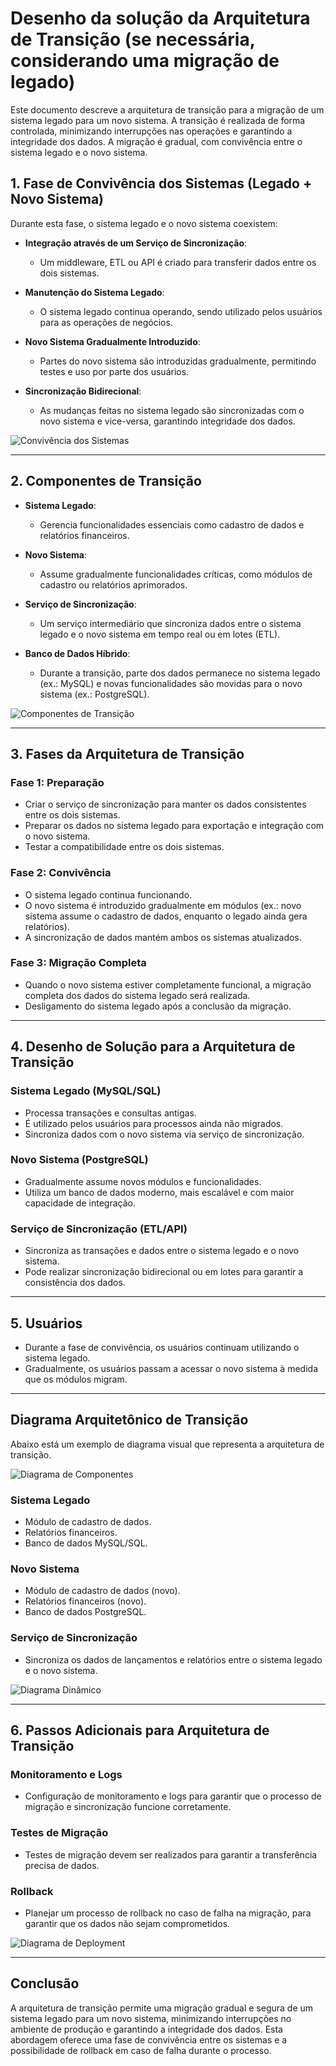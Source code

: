 # Desenho da solução da Arquitetura de Transição (se necessária, considerando uma migração de legado)

Este documento descreve a arquitetura de transição para a migração de um sistema legado para um novo sistema. A transição é realizada de forma controlada, minimizando interrupções nas operações e garantindo a integridade dos dados. A migração é gradual, com convivência entre o sistema legado e o novo sistema.

## 1. Fase de Convivência dos Sistemas (Legado + Novo Sistema)

Durante esta fase, o sistema legado e o novo sistema coexistem:

- **Integração através de um Serviço de Sincronização**:
  - Um middleware, ETL ou API é criado para transferir dados entre os dois sistemas.
  
- **Manutenção do Sistema Legado**:
  - O sistema legado continua operando, sendo utilizado pelos usuários para as operações de negócios.

- **Novo Sistema Gradualmente Introduzido**:
  - Partes do novo sistema são introduzidas gradualmente, permitindo testes e uso por parte dos usuários.

- **Sincronização Bidirecional**:
  - As mudanças feitas no sistema legado são sincronizadas com o novo sistema e vice-versa, garantindo integridade dos dados.

![Convivência dos Sistemas](C4/C1/structurizr-SystemContext-001%20(2).png)

---

## 2. Componentes de Transição

- **Sistema Legado**:
  - Gerencia funcionalidades essenciais como cadastro de dados e relatórios financeiros.

- **Novo Sistema**:
  - Assume gradualmente funcionalidades críticas, como módulos de cadastro ou relatórios aprimorados.

- **Serviço de Sincronização**:
  - Um serviço intermediário que sincroniza dados entre o sistema legado e o novo sistema em tempo real ou em lotes (ETL).

- **Banco de Dados Híbrido**:
  - Durante a transição, parte dos dados permanece no sistema legado (ex.: MySQL) e novas funcionalidades são movidas para o novo sistema (ex.: PostgreSQL).

![Componentes de Transição](C4/C1/structurizr-Container-001%20(4).png)

---

## 3. Fases da Arquitetura de Transição

### Fase 1: Preparação

- Criar o serviço de sincronização para manter os dados consistentes entre os dois sistemas.
- Preparar os dados no sistema legado para exportação e integração com o novo sistema.
- Testar a compatibilidade entre os dois sistemas.

### Fase 2: Convivência

- O sistema legado continua funcionando.
- O novo sistema é introduzido gradualmente em módulos (ex.: novo sistema assume o cadastro de dados, enquanto o legado ainda gera relatórios).
- A sincronização de dados mantém ambos os sistemas atualizados.

### Fase 3: Migração Completa

- Quando o novo sistema estiver completamente funcional, a migração completa dos dados do sistema legado será realizada.
- Desligamento do sistema legado após a conclusão da migração.

---

## 4. Desenho de Solução para a Arquitetura de Transição

### Sistema Legado (MySQL/SQL)

- Processa transações e consultas antigas.
- É utilizado pelos usuários para processos ainda não migrados.
- Sincroniza dados com o novo sistema via serviço de sincronização.

### Novo Sistema (PostgreSQL)

- Gradualmente assume novos módulos e funcionalidades.
- Utiliza um banco de dados moderno, mais escalável e com maior capacidade de integração.

### Serviço de Sincronização (ETL/API)

- Sincroniza as transações e dados entre o sistema legado e o novo sistema.
- Pode realizar sincronização bidirecional ou em lotes para garantir a consistência dos dados.

---

## 5. Usuários

- Durante a fase de convivência, os usuários continuam utilizando o sistema legado.
- Gradualmente, os usuários passam a acessar o novo sistema à medida que os módulos migram.

---

## Diagrama Arquitetônico de Transição

Abaixo está um exemplo de diagrama visual que representa a arquitetura de transição.

![Diagrama de Componentes](C4/C1/structurizr-Component-003.png)

### Sistema Legado

- Módulo de cadastro de dados.
- Relatórios financeiros.
- Banco de dados MySQL/SQL.

### Novo Sistema

- Módulo de cadastro de dados (novo).
- Relatórios financeiros (novo).
- Banco de dados PostgreSQL.

### Serviço de Sincronização

- Sincroniza os dados de lançamentos e relatórios entre o sistema legado e o novo sistema.

![Diagrama Dinâmico](C4/C1/structurizr-Dynamic-001.png)

---

## 6. Passos Adicionais para Arquitetura de Transição

### Monitoramento e Logs

- Configuração de monitoramento e logs para garantir que o processo de migração e sincronização funcione corretamente.

### Testes de Migração

- Testes de migração devem ser realizados para garantir a transferência precisa de dados.

### Rollback

- Planejar um processo de rollback no caso de falha na migração, para garantir que os dados não sejam comprometidos.

![Diagrama de Deployment](C4/C1/structurizr-Deployment-001.png)

---

## Conclusão

A arquitetura de transição permite uma migração gradual e segura de um sistema legado para um novo sistema, minimizando interrupções no ambiente de produção e garantindo a integridade dos dados. Esta abordagem oferece uma fase de convivência entre os sistemas e a possibilidade de rollback em caso de falha durante o processo.
